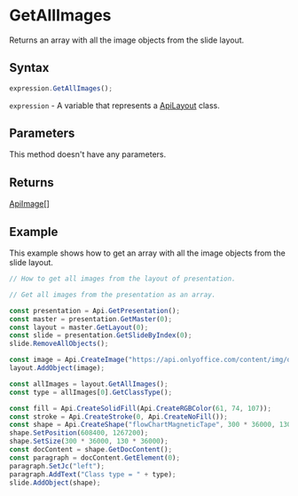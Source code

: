 # GetAllImages

Returns an array with all the image objects from the slide layout.

## Syntax

```javascript
expression.GetAllImages();
```

`expression` - A variable that represents a [ApiLayout](../ApiLayout.md) class.

## Parameters

This method doesn't have any parameters.

## Returns

[ApiImage](../../ApiImage/ApiImage.md)[]

## Example

This example shows how to get an array with all the image objects from the slide layout.

```javascript editor-pptx
// How to get all images from the layout of presentation.

// Get all images from the presentation as an array.

const presentation = Api.GetPresentation();
const master = presentation.GetMaster(0);
const layout = master.GetLayout(0);
const slide = presentation.GetSlideByIndex(0);
slide.RemoveAllObjects();

const image = Api.CreateImage("https://api.onlyoffice.com/content/img/docbuilder/examples/coordinate_aspects.png", 60 * 36000, 35 * 36000);
layout.AddObject(image);

const allImages = layout.GetAllImages();
const type = allImages[0].GetClassType();

const fill = Api.CreateSolidFill(Api.CreateRGBColor(61, 74, 107));
const stroke = Api.CreateStroke(0, Api.CreateNoFill());
const shape = Api.CreateShape("flowChartMagneticTape", 300 * 36000, 130 * 36000, fill, stroke);
shape.SetPosition(608400, 1267200);
shape.SetSize(300 * 36000, 130 * 36000);
const docContent = shape.GetDocContent();
const paragraph = docContent.GetElement(0);
paragraph.SetJc("left");
paragraph.AddText("Class type = " + type);
slide.AddObject(shape);

```
